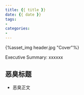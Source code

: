 ```yaml
---
title: {{ title }}
date: {{ date }}
tags:
- 
categories:
- 
---
```


<!--在此处插入头图-->

{%asset_img header.jpg "Cover"%}

<!--在此处插入概述-->

Executive Summary: xxxxxx

<!--more-->

<!--以下为正文-->

## 恶臭标题
- 恶臭正文